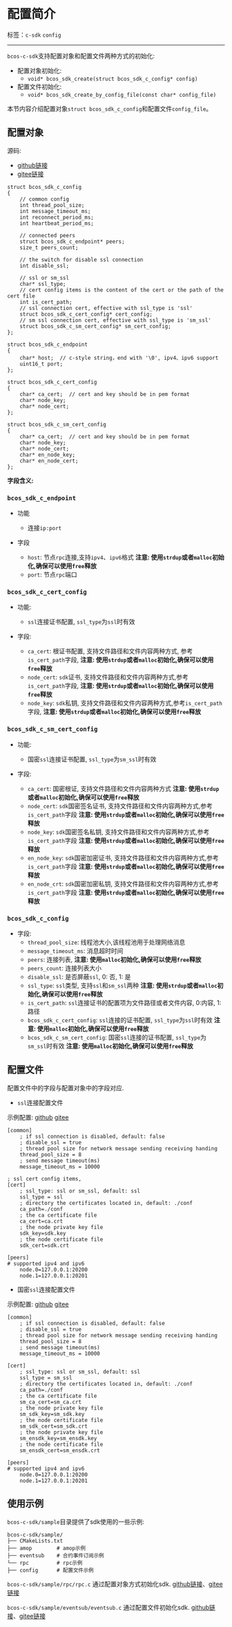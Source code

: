 # 配置简介

标签：``c-sdk`` ``config``

----------

`bcos-c-sdk`支持配置对象和配置文件两种方式的初始化:

- 配置对象初始化:
  - `void* bcos_sdk_create(struct bcos_sdk_c_config* config)`
- 配置文件初始化:
  - `void* bcos_sdk_create_by_config_file(const char* config_file)`

本节内容介绍配置对象`struct bcos_sdk_c_config`和配置文件`config_file`。

## 配置对象

源码:

- [github链接](https://github.com/FISCO-BCOS/bcos-c-sdk/blob/v3.0.1/bcos-c-sdk/bcos_sdk_c_common.h#L70)
- [gitee链接](https://gitee.com/FISCO-BCOS/bcos-c-sdk/blob/v3.0.1/bcos-c-sdk/bcos_sdk_c_common.h#L70)

```shell
struct bcos_sdk_c_config
{
    // common config
    int thread_pool_size;
    int message_timeout_ms;
    int reconnect_period_ms;
    int heartbeat_period_ms;

    // connected peers
    struct bcos_sdk_c_endpoint* peers;
    size_t peers_count;

    // the switch for disable ssl connection
    int disable_ssl;

    // ssl or sm_ssl
    char* ssl_type;
    // cert config items is the content of the cert or the path of the cert file
    int is_cert_path;
    // ssl connection cert, effective with ssl_type is 'ssl'
    struct bcos_sdk_c_cert_config* cert_config;
    // sm ssl connection cert, effective with ssl_type is 'sm_ssl'
    struct bcos_sdk_c_sm_cert_config* sm_cert_config;
};

struct bcos_sdk_c_endpoint
{
    char* host;  // c-style string，end with '\0', ipv4、ipv6 support
    uint16_t port;
};

struct bcos_sdk_c_cert_config
{
    char* ca_cert;  // cert and key should be in pem format
    char* node_key;
    char* node_cert;
};

struct bcos_sdk_c_sm_cert_config
{
    char* ca_cert;  // cert and key should be in pem format
    char* node_key;
    char* node_cert;
    char* en_node_key;
    char* en_node_cert;
};
```

**字段含义:**

### `bcos_sdk_c_endpoint`

- 功能
  - 连接`ip:port`

- 字段
  - `host`: 节点`rpc`连接,支持`ipv4`、`ipv6`格式 **注意: 使用`strdup`或者`malloc`初始化,确保可以使用`free`释放**
  - `port`: 节点`rpc`端口

### `bcos_sdk_c_cert_config`

- 功能:
  - `ssl`连接证书配置, `ssl_type`为`ssl`时有效

- 字段:
  - `ca_cert`: 根证书配置, 支持文件路径和文件内容两种方式, 参考`is_cert_path`字段, **注意: 使用`strdup`或者`malloc`初始化,确保可以使用`free`释放**
  - `node_cert`: `sdk`证书, 支持文件路径和文件内容两种方式,参考`is_cert_path`字段, **注意: 使用`strdup`或者`malloc`初始化,确保可以使用`free`释放**
  - `node_key`: `sdk`私钥, 支持文件路径和文件内容两种方式,参考`is_cert_path`字段, **注意: 使用`strdup`或者`malloc`初始化,确保可以使用`free`释放**

### `bcos_sdk_c_sm_cert_config`

- 功能:
  - 国密`ssl`连接证书配置, `ssl_type`为`sm_ssl`时有效

- 字段:
  - `ca_cert`: 国密根证, 支持文件路径和文件内容两种方式 **注意: 使用`strdup`或者`malloc`初始化,确保可以使用`free`释放**
  - `node_cert`: `sdk`国密签名证书, 支持文件路径和文件内容两种方式,参考`is_cert_path`字段 **注意: 使用`strdup`或者`malloc`初始化,确保可以使用`free`释放**
  - `node_key`: `sdk`国密签名私钥, 支持文件路径和文件内容两种方式,参考`is_cert_path`字段 **注意: 使用`strdup`或者`malloc`初始化,确保可以使用`free`释放**
  - `en_node_key`: `sdk`国密加密证书, 支持文件路径和文件内容两种方式,参考`is_cert_path`字段 **注意: 使用`strdup`或者`malloc`初始化,确保可以使用`free`释放**
  - `en_node_crt`: `sdk`国密加密私钥, 支持文件路径和文件内容两种方式,参考`is_cert_path`字段 **注意: 使用`strdup`或者`malloc`初始化,确保可以使用`free`释放**

### `bcos_sdk_c_config`

- 字段:
  - `thread_pool_size`: 线程池大小,该线程池用于处理网络消息
  - `message_timeout_ms`: 消息超时时间
  - `peers`: 连接列表, **注意: 使用`malloc`初始化,确保可以使用`free`释放**
  - `peers_count`: 连接列表大小
  - `disable_ssl`: 是否屏蔽`ssl`, 0: 否, 1: 是
  - `ssl_type`: `ssl`类型, 支持`ssl`和`sm_ssl`两种 **注意: 使用`strdup`或者`malloc`初始化,确保可以使用`free`释放**
  - `is_cert_path`: `ssl`连接证书的配置项为文件路径或者文件内容, 0:内容, 1:路径
  - `bcos_sdk_c_cert_config`: `ssl`连接的证书配置, `ssl_type`为`ssl`时有效 **注意: 使用`malloc`初始化,确保可以使用`free`释放**
  - `bcos_sdk_c_sm_cert_config`: 国密`ssl`连接的证书配置, `ssl_type`为`sm_ssl`时有效 **注意: 使用`malloc`初始化,确保可以使用`free`释放**

## 配置文件

配置文件中的字段与配置对象中的字段对应.

- `ssl`连接配置文件

示例配置: [github](https://github.com/FISCO-BCOS/bcos-c-sdk/blob/v3.0.1/sample/config/config_sample.ini) [gitee](https://gitee.com/FISCO-BCOS/bcos-c-sdk/blob/v3.0.1/sample/config/config_sample.ini)

```shell
[common]
    ; if ssl connection is disabled, default: false
    ; disable_ssl = true
    ; thread pool size for network message sending receiving handing
    thread_pool_size = 8
    ; send message timeout(ms)
    message_timeout_ms = 10000

; ssl cert config items,  
[cert]
    ; ssl_type: ssl or sm_ssl, default: ssl
    ssl_type = ssl
    ; directory the certificates located in, default: ./conf
    ca_path=./conf
    ; the ca certificate file
    ca_cert=ca.crt
    ; the node private key file
    sdk_key=sdk.key
    ; the node certificate file
    sdk_cert=sdk.crt

[peers]
# supported ipv4 and ipv6 
    node.0=127.0.0.1:20200
    node.1=127.0.0.1:20201
```

- 国密`ssl`连接配置文件

示例配置: [github](https://github.com/FISCO-BCOS/bcos-c-sdk/blob/v3.0.1/sample/config/sm_config_sample.ini) [gitee](https://gitee.com/FISCO-BCOS/bcos-c-sdk/blob/v3.0.1/sample/config/sm_config_sample.ini)

```shell
[common]
    ; if ssl connection is disabled, default: false
    ; disable_ssl = true
    ; thread pool size for network message sending receiving handing
    thread_pool_size = 8
    ; send message timeout(ms)
    message_timeout_ms = 10000

[cert]
    ; ssl_type: ssl or sm_ssl, default: ssl
    ssl_type = sm_ssl
    ; directory the certificates located in, default: ./conf
    ca_path=./conf
    ; the ca certificate file
    sm_ca_cert=sm_ca.crt
    ; the node private key file
    sm_sdk_key=sm_sdk.key
    ; the node certificate file
    sm_sdk_cert=sm_sdk.crt
    ; the node private key file
    sm_ensdk_key=sm_ensdk.key
    ; the node certificate file
    sm_ensdk_cert=sm_ensdk.crt

[peers]
# supported ipv4 and ipv6 
    node.0=127.0.0.1:20200
    node.1=127.0.0.1:20201
```

## 使用示例

`bcos-c-sdk/sample`目录提供了sdk使用的一些示例:

```shell
bcos-c-sdk/sample/
├── CMakeLists.txt
├── amop        # amop示例
├── eventsub    # 合约事件订阅示例
└── rpc         # rpc示例
├── config      # 配置文件示例
```

`bcos-c-sdk/sample/rpc/rpc.c` 通过配置对象方式初始化sdk. [github链接](https://github.com/FISCO-BCOS/bcos-c-sdk/blob/main/sample/rpc/rpc.c#L66)、[gitee链接](https://gitee.com/FISCO-BCOS/bcos-c-sdk/blob/main/sample/rpc/rpc.c#L66)

`bcos-c-sdk/sample/eventsub/eventsub.c` 通过配置文件初始化sdk. [github链接](https://github.com/FISCO-BCOS/bcos-c-sdk/blob/main/sample/eventsub/eventsub.c#L83)、[gitee链接](https://gitee.com/FISCO-BCOS/bcos-c-sdk/blob/main/sample/eventsub/eventsub.c#L83)
